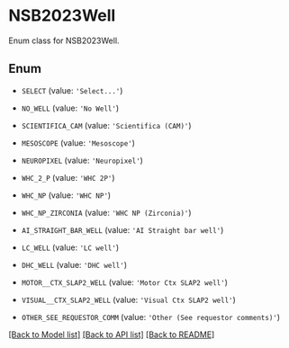 # NSB2023Well

Enum class for NSB2023Well.

## Enum

* `SELECT` (value: `'Select...'`)

* `NO_WELL` (value: `'No Well'`)

* `SCIENTIFICA_CAM` (value: `'Scientifica (CAM)'`)

* `MESOSCOPE` (value: `'Mesoscope'`)

* `NEUROPIXEL` (value: `'Neuropixel'`)

* `WHC_2_P` (value: `'WHC 2P'`)

* `WHC_NP` (value: `'WHC NP'`)

* `WHC_NP_ZIRCONIA` (value: `'WHC NP (Zirconia)'`)

* `AI_STRAIGHT_BAR_WELL` (value: `'AI Straight bar well'`)

* `LC_WELL` (value: `'LC well'`)

* `DHC_WELL` (value: `'DHC well'`)

* `MOTOR__CTX_SLAP2_WELL` (value: `'Motor Ctx SLAP2 well'`)

* `VISUAL__CTX_SLAP2_WELL` (value: `'Visual Ctx SLAP2 well'`)

* `OTHER_SEE_REQUESTOR_COMM` (value: `'Other (See requestor comments)'`)

[[Back to Model list]](../README.md#documentation-for-models) [[Back to API list]](../README.md#documentation-for-api-endpoints) [[Back to README]](../README.md)


